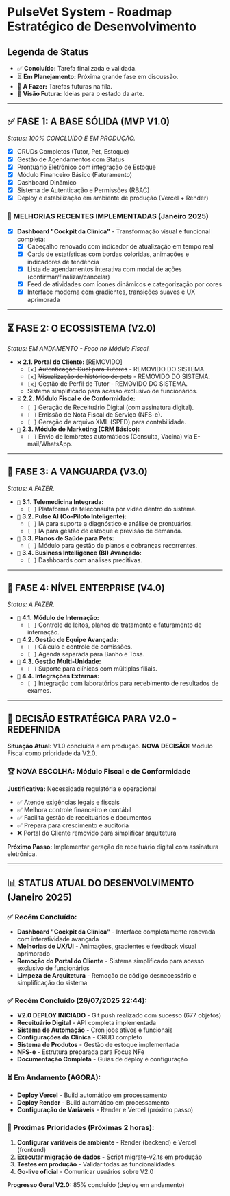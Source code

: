 # PulseVet System - Roadmap Estratégico de Desenvolvimento

## Legenda de Status
- ✅ **Concluído:** Tarefa finalizada e validada.
- ⏳ **Em Planejamento:** Próxima grande fase em discussão.
- 🔲 **A Fazer:** Tarefas futuras na fila.
- 🚀 **Visão Futura:** Ideias para o estado da arte.

---

## ✅ FASE 1: A BASE SÓLIDA (MVP V1.0)
*Status: 100% CONCLUÍDO E EM PRODUÇÃO.*
- [x] CRUDs Completos (Tutor, Pet, Estoque)
- [x] Gestão de Agendamentos com Status
- [x] Prontuário Eletrônico com integração de Estoque
- [x] Módulo Financeiro Básico (Faturamento)
- [x] Dashboard Dinâmico
- [x] Sistema de Autenticação e Permissões (RBAC)
- [x] Deploy e estabilização em ambiente de produção (Vercel + Render)

### 🎨 MELHORIAS RECENTES IMPLEMENTADAS (Janeiro 2025)
- [x] **Dashboard "Cockpit da Clínica"** - Transformação visual e funcional completa:
  - [x] Cabeçalho renovado com indicador de atualização em tempo real
  - [x] Cards de estatísticas com bordas coloridas, animações e indicadores de tendência
  - [x] Lista de agendamentos interativa com modal de ações (confirmar/finalizar/cancelar)
  - [x] Feed de atividades com ícones dinâmicos e categorização por cores
  - [x] Interface moderna com gradientes, transições suaves e UX aprimorada

---

## ⏳ FASE 2: O ECOSSISTEMA (V2.0)
*Status: EM ANDAMENTO - Foco no Módulo Fiscal.*

- `❌` **2.1. Portal do Cliente:** [REMOVIDO]
  - `[x]` ~~Autenticação Dual para Tutores~~ - REMOVIDO DO SISTEMA.
  - `[x]` ~~Visualização de histórico de pets~~ - REMOVIDO DO SISTEMA.
  - `[x]` ~~Gestão de Perfil do Tutor~~ - REMOVIDO DO SISTEMA.
  - Sistema simplificado para acesso exclusivo de funcionários.
- `⏳` **2.2. Módulo Fiscal e de Conformidade:**
  - `[ ]` Geração de Receituário Digital (com assinatura digital).
  - `[ ]` Emissão de Nota Fiscal de Serviço (NFS-e).
  - `[ ]` Geração de arquivo XML (SPED) para contabilidade.
- `🔲` **2.3. Módulo de Marketing (CRM Básico):**
  - `[ ]` Envio de lembretes automáticos (Consulta, Vacina) via E-mail/WhatsApp.

---

## 🔲 FASE 3: A VANGUARDA (V3.0)
*Status: A FAZER.*
- `🔲` **3.1. Telemedicina Integrada:**
  - `[ ]` Plataforma de teleconsulta por vídeo dentro do sistema.
- `🚀` **3.2. Pulse AI (Co-Piloto Inteligente):**
  - `[ ]` IA para suporte a diagnóstico e análise de prontuários.
  - `[ ]` IA para gestão de estoque e previsão de demanda.
- `🔲` **3.3. Planos de Saúde para Pets:**
  - `[ ]` Módulo para gestão de planos e cobranças recorrentes.
- `🔲` **3.4. Business Intelligence (BI) Avançado:**
  - `[ ]` Dashboards com análises preditivas.

---

## 🔲 FASE 4: NÍVEL ENTERPRISE (V4.0)
*Status: A FAZER.*
- `🔲` **4.1. Módulo de Internação:**
  - `[ ]` Controle de leitos, planos de tratamento e faturamento de internação.
- `🔲` **4.2. Gestão de Equipe Avançada:**
  - `[ ]` Cálculo e controle de comissões.
  - `[ ]` Agenda separada para Banho e Tosa.
- `🔲` **4.3. Gestão Multi-Unidade:**
  - `[ ]` Suporte para clínicas com múltiplas filiais.
- `🔲` **4.4. Integrações Externas:**
  - `[ ]` Integração com laboratórios para recebimento de resultados de exames.

---

## 🎯 DECISÃO ESTRATÉGICA PARA V2.0 - REDEFINIDA

**Situação Atual:** V1.0 concluída e em produção. **NOVA DECISÃO:** Módulo Fiscal como prioridade da V2.0.

### 🏆 NOVA ESCOLHA: Módulo Fiscal e de Conformidade
**Justificativa:** Necessidade regulatória e operacional
- ✅ Atende exigências legais e fiscais
- ✅ Melhora controle financeiro e contábil
- ✅ Facilita gestão de receituários e documentos
- ✅ Prepara para crescimento e auditoria
- ❌ Portal do Cliente removido para simplificar arquitetura

**Próximo Passo:** Implementar geração de receituário digital com assinatura eletrônica.

---

## 📊 STATUS ATUAL DO DESENVOLVIMENTO (Janeiro 2025)

### ✅ Recém Concluído:
- **Dashboard "Cockpit da Clínica"** - Interface completamente renovada com interatividade avançada
- **Melhorias de UX/UI** - Animações, gradientes e feedback visual aprimorado
- **Remoção do Portal do Cliente** - Sistema simplificado para acesso exclusivo de funcionários
- **Limpeza de Arquitetura** - Remoção de código desnecessário e simplificação do sistema

### ✅ Recém Concluído (26/07/2025 22:44):
- **V2.0 DEPLOY INICIADO** - Git push realizado com sucesso (677 objetos)
- **Receituário Digital** - API completa implementada
- **Sistema de Automação** - Cron jobs ativos e funcionais
- **Configurações da Clínica** - CRUD completo
- **Sistema de Produtos** - Gestão de estoque implementada
- **NFS-e** - Estrutura preparada para Focus NFe
- **Documentação Completa** - Guias de deploy e configuração

### ⏳ Em Andamento (AGORA):
- **Deploy Vercel** - Build automático em processamento
- **Deploy Render** - Build automático em processamento
- **Configuração de Variáveis** - Render e Vercel (próximo passo)

### 🎯 Próximas Prioridades (Próximas 2 horas):
1. **Configurar variáveis de ambiente** - Render (backend) e Vercel (frontend)
2. **Executar migração de dados** - Script migrate-v2.ts em produção
3. **Testes em produção** - Validar todas as funcionalidades
4. **Go-live oficial** - Comunicar usuários sobre V2.0

**Progresso Geral V2.0:** 85% concluído (deploy em andamento)